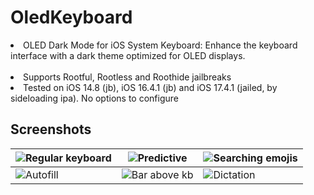 # OledKeyboard
<li>OLED Dark Mode for iOS System Keyboard: Enhance the keyboard interface with a dark theme optimized for OLED displays.</li>
<br>
<li>Supports Rootful, Rootless and Roothide jailbreaks</li>
<li>Tested on iOS 14.8 (jb), iOS 16.4.1 (jb) and iOS 17.4.1 (jailed, by sideloading ipa). No options to configure</li>

## Screenshots
| ![Regular keyboard](https://github.com/user-attachments/assets/13991112-b77d-43d8-bde7-4acbf29eef56) | ![Predictive](https://github.com/user-attachments/assets/15d8fddf-599d-4ba4-9003-e973ac823268) | ![Searching emojis](https://github.com/user-attachments/assets/5e402445-7702-4a97-929a-a9cf700bac97) |
|---|---|---|
| ![Autofill](https://github.com/user-attachments/assets/67eec3ba-d58f-49da-80b3-bdceb7ee0bf3) | ![Bar above kb](https://github.com/user-attachments/assets/0b7a8bad-ec68-490c-8899-ce342591cc52) | ![Dictation](https://github.com/user-attachments/assets/8d1f66af-88e5-4381-88f4-d190f3673e04) |
